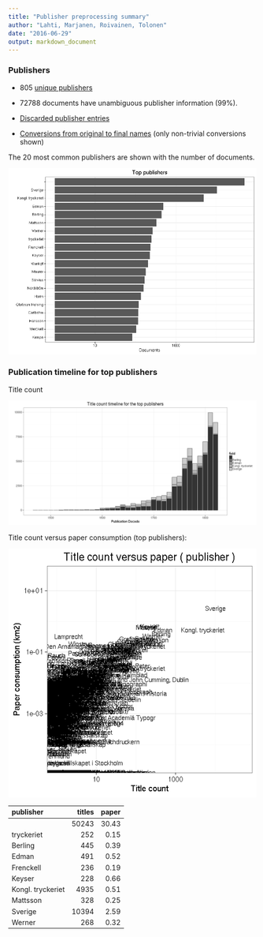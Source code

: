 ```yaml
---
title: "Publisher preprocessing summary"
author: "Lahti, Marjanen, Roivainen, Tolonen"
date: "2016-06-29"
output: markdown_document
---
```



### Publishers

 * 805 [unique publishers](output.tables/publisher_accepted.csv)

 * 72788 documents have unambiguous publisher information (99%). 

 * [Discarded publisher entries](output.tables/publisher_discarded.csv)

 * [Conversions from original to final names](output.tables/publisher_conversion_nontrivial.csv) (only non-trivial conversions shown)


The 20 most common publishers are shown with the number of documents. 

![plot of chunk summarypublisher2](figure/summarypublisher2-1.png)

### Publication timeline for top publishers

Title count

![plot of chunk summaryTop10pubtimeline](figure/summaryTop10pubtimeline-1.png)



Title count versus paper consumption (top publishers):

![plot of chunk publishertitlespapers](figure/publishertitlespapers-1.png)

|publisher         | titles| paper|
|:-----------------|------:|-----:|
|                  |  50243| 30.43|
|tryckeriet        |    252|  0.15|
|Berling           |    445|  0.39|
|Edman             |    491|  0.52|
|Frenckell         |    236|  0.19|
|Keyser            |    228|  0.66|
|Kongl. tryckeriet |   4935|  0.51|
|Mattsson          |    328|  0.25|
|Sverige           |  10394|  2.59|
|Werner            |    268|  0.32|
